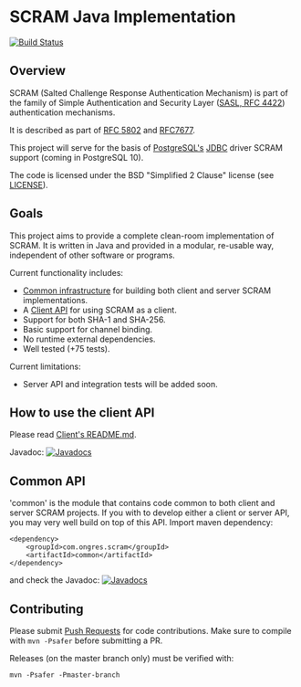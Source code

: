 # SCRAM Java Implementation

[![Build Status](https://travis-ci.org/ongres/scram.svg?branch=master)](https://gitlab-ci.org/ongres/scram)


## Overview

SCRAM (Salted Challenge Response Authentication Mechanism) is part of the family
of Simple Authentication and Security Layer
([SASL, RFC 4422](https://tools.ietf.org/html/rfc4422)) authentication
mechanisms.

It is described as part of [RFC 5802](https://tools.ietf.org/html/rfc5802) and
[RFC7677](https://tools.ietf.org/html/rfc7677).

This project will serve for the basis of
[PostgreSQL's](https://www.postgresql.org) [JDBC](https://jdbc.postgresql.org/)
driver SCRAM support (coming in PostgreSQL 10).

The code is licensed under the BSD "Simplified 2 Clause" license (see [LICENSE](LICENSE)).


## Goals

This project aims to provide a complete clean-room implementation of SCRAM. It
is written in Java and provided in a modular, re-usable way, independent of
other software or programs.

Current functionality includes:

* [Common infrastructure](common) for building both client and server SCRAM implementations.
* A [Client API](client) for using SCRAM as a client.
* Support for both SHA-1 and SHA-256.
* Basic support for channel binding.
* No runtime external dependencies.
* Well tested (+75 tests).


Current limitations:

* Server API and integration tests will be added soon.


## How to use the client API

Please read [Client's README.md](client).

Javadoc: [![Javadocs](http://javadoc.io/badge/com.ongres.scram/client.svg?label=client)](http://javadoc.io/doc/com.ongres.scram/client)



## Common API

'common' is the module that contains code common to both client and server SCRAM projects.
If you with to develop either a client or server API, you may very well build on top of this
API. Import maven dependency:

    <dependency>
        <groupId>com.ongres.scram</groupId>
        <artifactId>common</artifactId>
    </dependency>
    
and check the Javadoc: [![Javadocs](http://javadoc.io/badge/com.ongres.scram/common.svg)](http://javadoc.io/doc/com.ongres.scram/common)


## Contributing

Please submit [Push Requests](https://github.com/ongres/scram) for code contributions.
Make sure to compile with `mvn -Psafer` before submitting a PR.

Releases (on the master branch only) must be verified with:

    mvn -Psafer -Pmaster-branch
